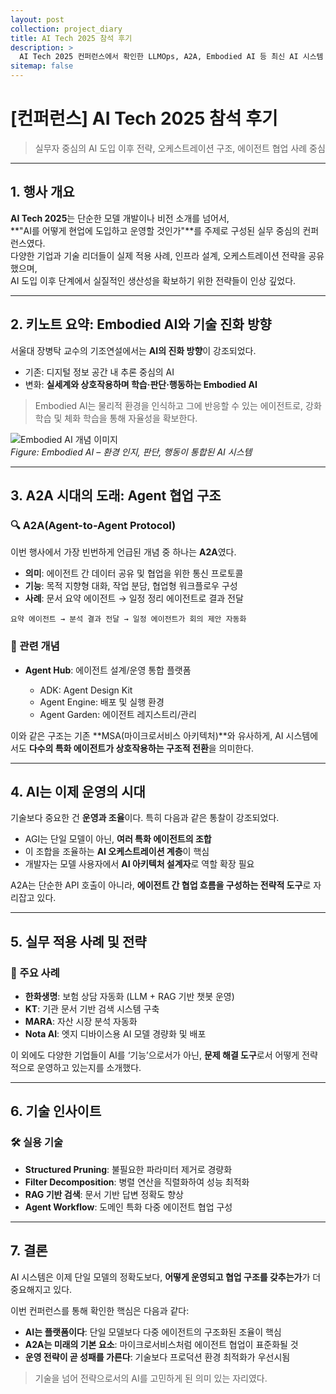 ```yaml
---
layout: post
collection: project_diary
title: AI Tech 2025 참석 후기
description: >
  AI Tech 2025 컨퍼런스에서 확인한 LLMOps, A2A, Embodied AI 등 최신 AI 시스템 운영 전략
sitemap: false
---
```


# [컨퍼런스] AI Tech 2025 참석 후기

> 실무자 중심의 AI 도입 이후 전략, 오케스트레이션 구조, 에이전트 협업 사례 중심

---

## 1. 행사 개요

**AI Tech 2025**는 단순한 모델 개발이나 비전 소개를 넘어서,  
**"AI를 어떻게 현업에 도입하고 운영할 것인가"**를 주제로 구성된 실무 중심의 컨퍼런스였다.  
다양한 기업과 기술 리더들이 실제 적용 사례, 인프라 설계, 오케스트레이션 전략을 공유했으며,  
AI 도입 이후 단계에서 실질적인 생산성을 확보하기 위한 전략들이 인상 깊었다.

---

## 2. 키노트 요약: Embodied AI와 기술 진화 방향

서울대 장병탁 교수의 기조연설에서는 **AI의 진화 방향**이 강조되었다.

- 기존: 디지털 정보 공간 내 추론 중심의 AI
- 변화: **실세계와 상호작용하며 학습·판단·행동하는 Embodied AI**

> Embodied AI는 물리적 환경을 인식하고 그에 반응할 수 있는 에이전트로, 강화학습 및 체화 학습을 통해 자율성을 확보한다.

![Embodied AI 개념 이미지](https://github-production-user-asset-6210df.s3.amazonaws.com/82145661/448164887-76d2879b-b852-4e1e-95b9-715a1a9c824a.png?X-Amz-Algorithm=AWS4-HMAC-SHA256&X-Amz-Credential=AKIAVCODYLSA53PQK4ZA%2F20250528%2Fus-east-1%2Fs3%2Faws4_request&X-Amz-Date=20250528T010443Z&X-Amz-Expires=300&X-Amz-Signature=3e1da1f9900847a113d2f60899f7bde3f20244757464ad5a77b3ec544728e0ed&X-Amz-SignedHeaders=host)  
_Figure: Embodied AI – 환경 인지, 판단, 행동이 통합된 AI 시스템_

---

## 3. A2A 시대의 도래: Agent 협업 구조

### 🔍 A2A(Agent-to-Agent Protocol)

이번 행사에서 가장 빈번하게 언급된 개념 중 하나는 **A2A**였다.

- **의미**: 에이전트 간 데이터 공유 및 협업을 위한 통신 프로토콜
- **기능**: 목적 지향형 대화, 작업 분담, 협업형 워크플로우 구성
- **사례**: 문서 요약 에이전트 → 일정 정리 에이전트로 결과 전달

```text
요약 에이전트 → 분석 결과 전달 → 일정 에이전트가 회의 제안 자동화
```

### 🧩 관련 개념

- **Agent Hub**: 에이전트 설계/운영 통합 플랫폼

  - ADK: Agent Design Kit
  - Agent Engine: 배포 및 실행 환경
  - Agent Garden: 에이전트 레지스트리/관리

이와 같은 구조는 기존 \*\*MSA(마이크로서비스 아키텍처)\*\*와 유사하게,
AI 시스템에서도 **다수의 특화 에이전트가 상호작용하는 구조적 전환**을 의미한다.

---

## 4. AI는 이제 운영의 시대

기술보다 중요한 건 **운영과 조율**이다. 특히 다음과 같은 통찰이 강조되었다.

- AGI는 단일 모델이 아닌, **여러 특화 에이전트의 조합**
- 이 조합을 조율하는 **AI 오케스트레이션 계층**이 핵심
- 개발자는 모델 사용자에서 **AI 아키텍처 설계자**로 역할 확장 필요

A2A는 단순한 API 호출이 아니라, **에이전트 간 협업 흐름을 구성하는 전략적 도구**로 자리잡고 있다.

---

## 5. 실무 적용 사례 및 전략

### 📌 주요 사례

- **한화생명**: 보험 상담 자동화 (LLM + RAG 기반 챗봇 운영)
- **KT**: 기관 문서 기반 검색 시스템 구축
- **MARA**: 자산 시장 분석 자동화
- **Nota AI**: 엣지 디바이스용 AI 모델 경량화 및 배포

이 외에도 다양한 기업들이 AI를 ‘기능’으로서가 아닌,
**문제 해결 도구**로서 어떻게 전략적으로 운영하고 있는지를 소개했다.

---

## 6. 기술 인사이트

### 🛠️ 실용 기술

- **Structured Pruning**: 불필요한 파라미터 제거로 경량화
- **Filter Decomposition**: 병렬 연산을 직렬화하여 성능 최적화
- **RAG 기반 검색**: 문서 기반 답변 정확도 향상
- **Agent Workflow**: 도메인 특화 다중 에이전트 협업 구성

---

## 7. 결론

AI 시스템은 이제 단일 모델의 정확도보다,
**어떻게 운영되고 협업 구조를 갖추는가**가 더 중요해지고 있다.

이번 컨퍼런스를 통해 확인한 핵심은 다음과 같다:

- **AI는 플랫폼이다**: 단일 모델보다 다중 에이전트의 구조화된 조율이 핵심
- **A2A는 미래의 기본 요소**: 마이크로서비스처럼 에이전트 협업이 표준화될 것
- **운영 전략이 곧 성패를 가른다**: 기술보다 프로덕션 환경 최적화가 우선시됨

> 기술을 넘어 전략으로서의 AI를 고민하게 된 의미 있는 자리였다.
